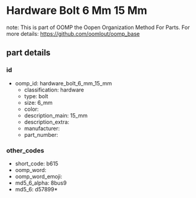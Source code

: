 # Hardware Bolt 6 Mm 15 Mm  

note: This is part of OOMP the Oopen Organization Method For Parts. For more details: https://github.com/oomlout/oomp_base

##  part details





### id
* oomp_id: hardware_bolt_6_mm_15_mm
  * classification: hardware
  * type: bolt
  * size: 6_mm
  * color: 
  * description_main: 15_mm
  * description_extra: 
  * manufacturer: 
  * part_number: 

### other_codes
* short_code: b615
* oomp_word: 
* oomp_word_emoji: 
* md5_6_alpha: 8bus9
* md5_6: d57899* 
